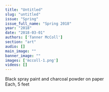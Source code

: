 ```yaml
---
title: "Untitled"
slug: "untitled"
issue: "Spring"
issue_full_name: "Spring 2018"
year: "2018"
date: "2018-03-01"
authors: ['Tanner McColl']
section: "art"
audio: []
main_image: ""
banner_image: ""
images: ['mccoll-1.png']
videos: []
---
```

Black spray paint and charcoal powder on paper  
Each, 5 feet

